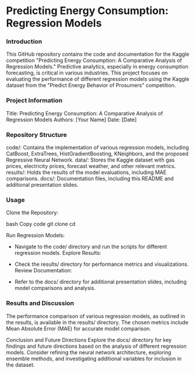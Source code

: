 # Predicting Energy Consumption: Regression Models
### Introduction
This GitHub repository contains the code and documentation for the Kaggle competition "Predicting Energy Consumption: A Comparative Analysis of Regression Models." Predictive analytics, especially in energy consumption forecasting, is critical in various industries. This project focuses on evaluating the performance of different regression models using the Kaggle dataset from the "Predict Energy Behavior of Prosumers" competition.

### Project Information
Title: Predicting Energy Consumption: A Comparative Analysis of Regression Models
Authors: [Your Name]
Date: [Date]
### Repository Structure
code/: Contains the implementation of various regression models, including CatBoost, ExtraTrees, HistGradientBoosting, KNeighbors, and the proposed Regressive Neural Network.
data/: Stores the Kaggle dataset with gas prices, electricity prices, forecast weather, and other relevant metrics.
results/: Holds the results of the model evaluations, including MAE comparisons.
docs/: Documentation files, including this README and additional presentation slides.
### Usage
Clone the Repository:

bash
Copy code
git clone 
cd 

Run Regression Models:

 - Navigate to the code/ directory and run the scripts for different regression models.
Explore Results:

 - Check the results/ directory for performance metrics and visualizations.
Review Documentation:

 - Refer to the docs/ directory for additional presentation slides, including model comparisons and analysis.
### Results and Discussion
The performance comparison of various regression models, as outlined in the results, is available in the results/ directory. The chosen metrics include Mean Absolute Error (MAE) for accurate model comparison.

Conclusion and Future Directions
Explore the docs/ directory for key findings and future directions based on the analysis of different regression models. Consider refining the neural network architecture, exploring ensemble methods, and investigating additional variables for inclusion in the dataset.
